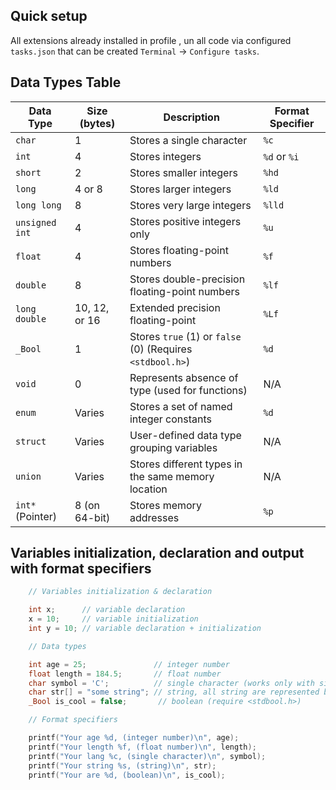 ## Quick setup

All extensions already installed in profile , un all code via configured `tasks.json` that can be created `Terminal` -> `Configure tasks`.

## Data Types Table

| Data Type        | Size (bytes)        | Description                                              | Format Specifier  |
|------------------|---------------------|----------------------------------------------------------|-------------------|
| `char`           | 1                   | Stores a single character                                | `%c`              |
| `int`            | 4                   | Stores integers                                          | `%d` or `%i`      |
| `short`          | 2                   | Stores smaller integers                                  | `%hd`             |
| `long`           | 4 or 8              | Stores larger integers                                   | `%ld`             |
| `long long`      | 8                   | Stores very large integers                               | `%lld`            |
| `unsigned int`   | 4                   | Stores positive integers only                            | `%u`              |
| `float`          | 4                   | Stores floating-point numbers                            | `%f`              |
| `double`         | 8                   | Stores double-precision floating-point numbers           | `%lf`             |
| `long double`    | 10, 12, or 16       | Extended precision floating-point                        | `%Lf`             |
| `_Bool`          | 1                   | Stores `true` (1) or `false` (0) (Requires `<stdbool.h>`) | `%d`              |
| `void`           | 0                   | Represents absence of type (used for functions)         | N/A               |
| `enum`           | Varies              | Stores a set of named integer constants                  | `%d`              |
| `struct`         | Varies              | User-defined data type grouping variables                | N/A               |
| `union`          | Varies              | Stores different types in the same memory location       | N/A               |
| `int*` (Pointer) | 8 (on 64-bit)       | Stores memory addresses                                  | `%p`              |


## Variables initialization, declaration and output with format specifiers

```c
    // Variables initialization & declaration

    int x;      // variable declaration
    x = 10;     // variable initialization
    int y = 10; // variable declaration + initialization

    // Data types

    int age = 25;               // integer number
    float length = 184.5;       // float number
    char symbol = 'C';          // single character (works only with single quotes)
    char str[] = "some string"; // string, all string are represented by array to string is basically an object
    _Bool is_cool = false;       // boolean (require <stdbool.h>)

    // Format specifiers

    printf("Your age %d, (integer number)\n", age);
    printf("Your length %f, (float number)\n", length);
    printf("Your lang %c, (single character)\n", symbol);
    printf("Your string %s, (string)\n", str);
    printf("Your are %d, (boolean)\n", is_cool);
```